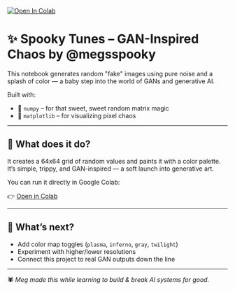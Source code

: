 [![Open In Colab](https://colab.research.google.com/assets/colab-badge.svg)](https://colab.research.google.com/github/megsspooky/spooky-tunes/blob/main/AI_noise_art.ipynb)
# ✨ Spooky Tunes – GAN-Inspired Chaos by @megsspooky

This notebook generates random "fake" images using pure noise and a splash of color — a baby step into the world of GANs and generative AI.

Built with:
- 🧠 `numpy` – for that sweet, sweet random matrix magic
- 🎨 `matplotlib` – for visualizing pixel chaos

---

## 🔮 What does it do?
It creates a 64x64 grid of random values and paints it with a color palette. It’s simple, trippy, and GAN-inspired — a soft launch into generative art.

You can run it directly in Google Colab:

👉 [Open in Colab](https://colab.research.google.com/github/megsspooky/spooky-tunes/blob/main/ai_noise_art.ipynb)

---

## 🌱 What’s next?
- Add color map toggles (`plasma`, `inferno`, `gray`, `twilight`)
- Experiment with higher/lower resolutions
- Connect this project to real GAN outputs down the line

---

🕷️ *Meg made this while learning to build & break AI systems for good.*


